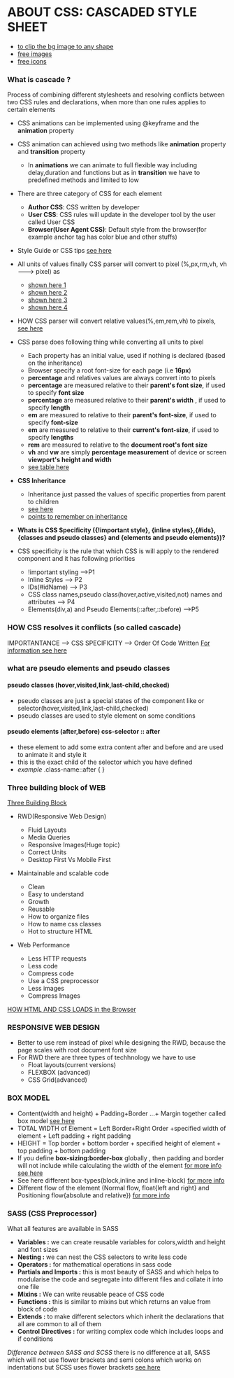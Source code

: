 # ABOUT CSS:  CASCADED STYLE SHEET 
* [to clip the bg image to any shape ](https://bennettfeely.com/clippy/)
* [free images](https://unsplash.com/)
* [free icons](http://linea.io/)

### What is cascade ?
Process of combining different stylesheets and resolving conflicts between two CSS rules and declarations, when more than one rules applies to certain elements 

* CSS animations can be implemented using @keyframe and the **animation** property 
* CSS animation can achieved using two methods like **animation** property and **transition** property 
    * In **animations** we can animate to full flexible way including delay,duration and functions but as in **transition** we have to predefined methods and limited to low 
* There are three category of CSS for each element 
    * **Author CSS**: CSS written by developer 
    * **User CSS**: CSS rules will update in the developer tool by the user called User CSS
    * **Browser(User Agent CSS)**: Default style from the browser(for example anchor tag has color blue and other stuffs)
* Style Guide or CSS tips [see here](../Screen-shots/CSS-style-guides.png)
* All units of values finally CSS parser will convert to pixel (%,px,rm,vh, vh ---> pixel) as 
    * [shown here 1](../Screen-shots/css-values-process.png)
    * [shown here 2](../Screen-shots/css-values-process-1.png)
    * [shown here 3](../Screen-shots/css-values-process-2.png)
    * [shown here 4](../Screen-shots/css-values-process-3.png)
* HOW CSS parser will convert relative values(%,em,rem,vh) to pixels, [see here](../Screen-shots/css-values-conversion-pixel.png)
* CSS parse does following thing while converting all units to pixel 
    * Each property has an initial value, used if nothing is declared (based on the inheritance)
    * Browser specify a root font-size for each page (i.e **16px**)
    * **percentage** and relatives values are always convert into to pixels 
    * **percentage** are measured relative to their **parent's font size**, if used to specify **font size** 
    * **percentage** are measured relative to their **parent's width** , if used to specify **length** 
    * **em** are measured to relative to their **parent's font-size**, if used to specify **font-size**
    * **em** are measured to relative to their **current's font-size**, if used to specify **lengths** 
    * **rem** are measured to relative to the **document root's font size**
    * **vh** and **vw** are simply  **percentage measurement** of device or screen **viewport's height and width** 
    * [see table here](../Screen-shots/pixel-conversion-rules.png)

* **CSS Inheritance**
    * Inheritance just passed the values of specific properties from parent to children 
    * [see here](../Screen-shots/css-inheritance.png)
    * [points to remember on inheritance](../Screen-shots/CSS-inheritnace-points.png)

* **Whats is CSS Specificity ({!important style}, {inline styles},{#ids},{classes and pseudo classes} and {elements and pseudo elements})?**
* CSS specificity is the rule that which CSS is will apply to the rendered component and it has following priorities 
    * !important styling -->P1
    * Inline Styles --> P2
    * IDs(#idName)  --> P3
    * CSS class names,pseudo class(hover,active,visited,not) names and attributes --> P4
    * Elements(div,a) and Pseudo Elements(::after,::before) -->P5


### HOW CSS resolves it conflicts (so called cascade)
IMPORTANTANCE --> CSS SPECIFICITY --> Order Of Code Written 
[For information see here](../Screen-shots/CSS-Resolving-Conflicts.png)

### what are pseudo elements and pseudo classes 
#### pseudo classes (hover,visited,link,last-child,checked)
* pseudo classes are just a special states of the component like or selector(hover,visited,link,last-child,checked)
* pseudo classes are used to style element on some conditions 

#### pseudo elements (after,before) css-selector :: after 
* these element to add some extra content after and before and are used to animate it and style it 
* this is the exact child of the selector which you have defined 
* *example* .class-name::after { }

### Three building block of WEB 
[Three Building Block](../Screen-shots/building-block-of-web.png)
* RWD(Responsive Web Design)
    * Fluid Layouts 
    * Media Queries 
    * Responsive Images(Huge topic)
    * Correct Units 
    * Desktop First Vs Mobile First 
* Maintainable and scalable code 
    * Clean 
    * Easy to understand 
    * Growth 
    * Reusable
    * How to organize files 
    * How to name css classes 
    * Hot to structure HTML

* Web Performance 
    * Less HTTP requests 
    * Less code 
    * Compress code 
    * Use a CSS preprocessor 
    * Less images 
    * Compress Images 


[HOW HTML AND CSS LOADS in the Browser](../Screen-shots/how-webpage-loads.png)

### RESPONSIVE WEB DESIGN 
*  Better to use rem instead of pixel while designing the RWD, because the page scales with root document font size 
* For RWD there are three types of techhnology we have to use
    * Float layouts(current versions)
    * FLEXBOX (advanced)
    * CSS Grid(advanced)

### BOX MODEL 
* Content(width and height) + Padding+Border ...+ Margin together called box model [see here](../Screen-shots/box-model.png) 
* TOTAL WIDTH of Element = Left Border+Right Order +specified width of element + Left padding + right padding 
* HEIGHT = Top border + bottom border + specified height of element + top padding + bottom padding 
* If you define **box-sizing:border-box** globally  , then padding and border will not include while calculating the width of the element [for more info see here](../Screen-shots/box-model-1.png)
* See here different box-types(block,inline and inline-block) [for more info](../Screen-shots/box-types.png)
* Different flow of the element (Normal flow, float{left and right} and Positioning flow{absolute and relative}) [for more info](../Screen-shots/different-flow-of-element.png)


### SASS (CSS Preprocessor)
What all features are available in SASS
* **Variables :** we can create reusable variables for colors,width and height and font sizes 
* **Nesting :**  we can nest the CSS selectors to write less code
* **Operators :**  for mathematical operations in sass code 
* **Partials and Imports :**  this is most beauty of SASS and which helps to modularise the code and segregate into different files and collate it into one file 
* **Mixins :** We can write reusable peace of CSS code 
* **Functions :** this is similar to mixins but which returns an value from block of code 
* **Extends :** to make different selectors which inherit the declarations that all are common to all of them 
* **Control Directives :** for writing complex code which includes loops and if conditions 

*Difference between SASS and SCSS* there is no difference at all, SASS which will not use flower brackets and semi colons which works on indentations but SCSS uses flower brackets [see here](../Screen-shots/sass-scss.png)





